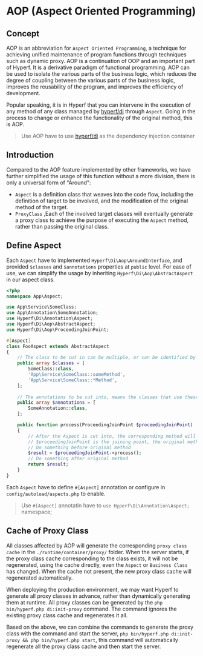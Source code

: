 # AOP (Aspect Oriented Programming)

## Concept

AOP is an abbreviation for `Aspect Oriented Programming`, a technique for achieving unified maintenance of program functions through techniques such as dynamic proxy. AOP is a continuation of OOP and an important part of Hyperf. It is a derivative paradigm of functional programming. AOP can be used to isolate the various parts of the business logic, which reduces the degree of coupling between the various parts of the business logic, improves the reusability of the program, and improves the efficiency of development. 

Popular speaking, it is in Hyperf that you can intervene in the execution of any method of any class managed by [hyperf/di](https://github.com/hyperf/di) through `Aspect`. Going in the process to change or enhance the functionality of the original method, this is AOP.

> Use AOP have to use [hyperf/di](https://github.com/hyperf/di) as the dependency injection container

## Introduction

Compared to the AOP feature implemented by other frameworks, we have further simplified the usage of this function without a more division, there is only a universal form of "Around":

- `Aspect` is a definition class that weaves into the code flow, including the definition of target to be involved, and the modification of the original method of the target.
- `ProxyClass` ,Each of the involved target classes will eventually generate a proxy class to achieve the purpose of executing the `Aspect` method, rather than passing the original class.

## Define Aspect

Each `Aspect` have to implemented `Hyperf\Di\Aop\AroundInterface`, and provided `$classes` and `$annotations` properties at `public` level. For ease of use, we can simplify the usage by inheriting `Hyperf\Di\Aop\AbstractAspect` in our aspect class.

```php
<?php
namespace App\Aspect;

use App\Service\SomeClass;
use App\Annotation\SomeAnnotation;
use Hyperf\Di\Annotation\Aspect;
use Hyperf\Di\Aop\AbstractAspect;
use Hyperf\Di\Aop\ProceedingJoinPoint;

#[Aspect]
class FooAspect extends AbstractAspect
{
    // The class to be cut in can be multiple, or can be identified by `::` to the specific method, or use * for fuzzy matching
    public array $classes = [
        SomeClass::class,
        'App\Service\SomeClass::someMethod',
        'App\Service\SomeClass::*Method',
    ];
    
    // The annotations to be cut into, means the classes that use these annotations to be cut into, can only cut into class annotations and class method annotations.
    public array $annotations = [
        SomeAnnotation::class,
    ];

    public function process(ProceedingJoinPoint $proceedingJoinPoint)
    {
        // After the Aspect is cut into, the corresponding method will be responsible by this method.
        // $proceedingJoinPoint is the joining point, the original method is called by the process() method of the class and obtain the result.
        // Do something before original method
        $result = $proceedingJoinPoint->process();
        // Do something after original method
        return $result;
    }
}
```

Each `Aspect` have to define `#[Aspect]` annotation or configure in `config/autoload/aspects.php` to enable.

> Use `#[Aspect]` annotatin have to `use Hyperf\Di\Annotation\Aspect;` namespace;  

## Cache of Proxy Class

All classes affected by AOP will generate the corresponding `proxy class cache` in the `./runtime/container/proxy/` folder. When the server starts, if the proxy class cache corresponding to the class exists, it will not be regenerated, using the cache directly, even the `Aspect` or `Business Class` has changed. When the cache not present, the new proxy class cache will regenerated automatically.

When deploying the production environment, we may want Hyperf to generate all proxy classes in advance, rather than dynamically generating them at runtime. All proxy classes can be generated by the `php bin/hyperf.php di:init-proxy` command. The command ignores the existing proxy class cache and regenerates it all.

Based on the above, we can combine the commands to generate the proxy class with the command and start the server, `php bin/hyperf.php di:init-proxy && php bin/hyperf.php start`, this command will automatically regenerate all the proxy class cache and then start the server.

